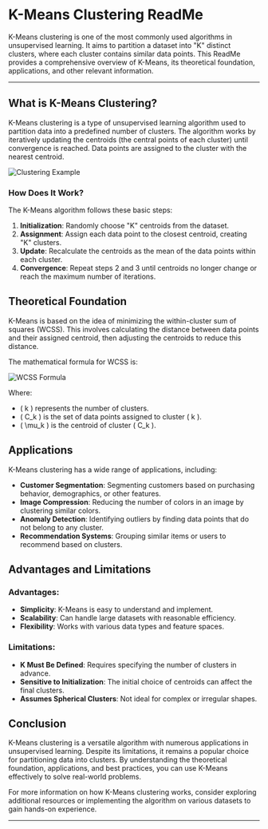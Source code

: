 # K-Means Clustering ReadMe

K-Means clustering is one of the most commonly used algorithms in unsupervised learning. It aims to partition a dataset into "K" distinct clusters, where each cluster contains similar data points. This ReadMe provides a comprehensive overview of K-Means, its theoretical foundation, applications, and other relevant information.

---

## What is K-Means Clustering?

K-Means clustering is a type of unsupervised learning algorithm used to partition data into a predefined number of clusters. The algorithm works by iteratively updating the centroids (the central points of each cluster) until convergence is reached. Data points are assigned to the cluster with the nearest centroid.

![Clustering Example](https://miro.medium.com/v2/resize:fit:1200/1*rw8IUza1dbffBhiA4i0GNQ.png)  <!-- Add image link to a clustering example -->

### How Does It Work?

The K-Means algorithm follows these basic steps:

1. **Initialization**: Randomly choose "K" centroids from the dataset.
2. **Assignment**: Assign each data point to the closest centroid, creating "K" clusters.
3. **Update**: Recalculate the centroids as the mean of the data points within each cluster.
4. **Convergence**: Repeat steps 2 and 3 until centroids no longer change or reach the maximum number of iterations.

## Theoretical Foundation

K-Means is based on the idea of minimizing the within-cluster sum of squares (WCSS). This involves calculating the distance between data points and their assigned centroid, then adjusting the centroids to reduce this distance.

The mathematical formula for WCSS is:

![WCSS Formula](https://miro.medium.com/v2/resize:fit:1400/1*aSeXkf9At7WSbGy5s_d4vw.png)  <!-- Add image link to a WCSS formula -->

Where:
- \( k \) represents the number of clusters.
- \( C_k \) is the set of data points assigned to cluster \( k \).
- \( \mu_k \) is the centroid of cluster \( C_k \).

## Applications

K-Means clustering has a wide range of applications, including:

- **Customer Segmentation**: Segmenting customers based on purchasing behavior, demographics, or other features.
- **Image Compression**: Reducing the number of colors in an image by clustering similar colors.
- **Anomaly Detection**: Identifying outliers by finding data points that do not belong to any cluster.
- **Recommendation Systems**: Grouping similar items or users to recommend based on clusters.

## Advantages and Limitations

### Advantages:
- **Simplicity**: K-Means is easy to understand and implement.
- **Scalability**: Can handle large datasets with reasonable efficiency.
- **Flexibility**: Works with various data types and feature spaces.

### Limitations:
- **K Must Be Defined**: Requires specifying the number of clusters in advance.
- **Sensitive to Initialization**: The initial choice of centroids can affect the final clusters.
- **Assumes Spherical Clusters**: Not ideal for complex or irregular shapes.

## Conclusion

K-Means clustering is a versatile algorithm with numerous applications in unsupervised learning. Despite its limitations, it remains a popular choice for partitioning data into clusters. By understanding the theoretical foundation, applications, and best practices, you can use K-Means effectively to solve real-world problems.

For more information on how K-Means clustering works, consider exploring additional resources or implementing the algorithm on various datasets to gain hands-on experience.

---
